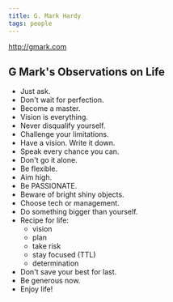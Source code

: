 ```yaml
---
title: G. Mark Hardy
tags: people
---
```


<http://gmark.com>

## G Mark's Observations on Life

* Just ask.
* Don't wait for perfection.
* Become a master.
* Vision is everything.
* Never disqualify yourself.
* Challenge your limitations.
* Have a vision. Write it down.
* Speak every chance you can.
* Don't go it alone.
* Be flexible.
* Aim high.
* Be PASSIONATE.
* Beware of bright shiny objects.
* Choose tech or management.
* Do something bigger than yourself.
* Recipe for life:
  * vision
  * plan
  * take risk
  * stay focused (TTL)
  * determination
* Don't save your best for last.
* Be generous now.
* Enjoy life!


